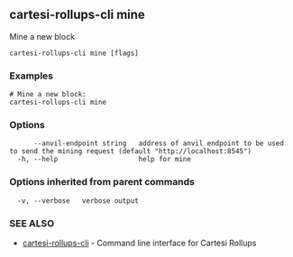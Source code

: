 ## cartesi-rollups-cli mine

Mine a new block

```
cartesi-rollups-cli mine [flags]
```

### Examples

```
# Mine a new block:
cartesi-rollups-cli mine
```

### Options

```
      --anvil-endpoint string   address of anvil endpoint to be used to send the mining request (default "http://localhost:8545")
  -h, --help                    help for mine
```

### Options inherited from parent commands

```
  -v, --verbose   verbose output
```

### SEE ALSO

* [cartesi-rollups-cli](cartesi-rollups-cli.md)	 - Command line interface for Cartesi Rollups

